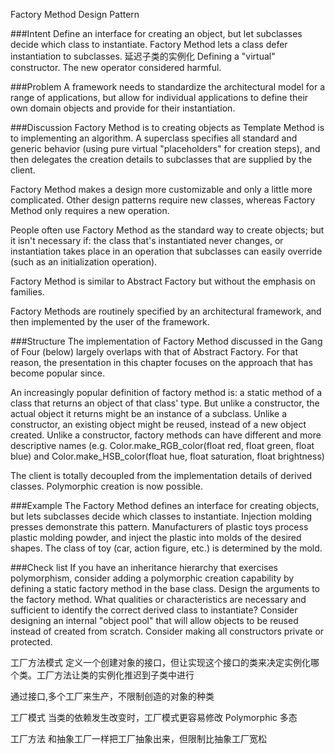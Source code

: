 Factory Method Design Pattern

###Intent
Define an interface for creating an object, 
but let subclasses decide which class to instantiate. 
Factory Method lets a class defer instantiation to subclasses.
延迟子类的实例化
Defining a "virtual" constructor.
The new operator considered harmful.

###Problem
A framework needs to standardize the architectural model for a range of applications, 
but allow for individual applications to define their own domain objects and provide for their instantiation.

###Discussion
Factory Method is to creating objects as Template Method is to implementing an algorithm. 
A superclass specifies all standard and generic behavior 
(using pure virtual "placeholders" for creation steps), 
and then delegates the creation details to subclasses that are supplied by the client.

Factory Method makes a design more customizable and only a little more complicated. 
Other design patterns require new classes, 
whereas Factory Method only requires a new operation.

People often use Factory Method as the standard way to create objects; 
but it isn't necessary if: 
the class that's instantiated never changes, 
or instantiation takes place in an operation that subclasses can easily override (such as an initialization operation).

Factory Method is similar to Abstract Factory but without the emphasis on families.

Factory Methods are routinely specified by an architectural framework, and then implemented by the user of the framework.

###Structure
The implementation of Factory Method discussed in the Gang of Four (below) largely overlaps with that of Abstract Factory. 
For that reason, the presentation in this chapter focuses on the approach that has become popular since.

An increasingly popular definition of factory method is: 
a static method of a class that returns an object of that class' type. 
But 
unlike a constructor, the actual object it returns might be an instance of a subclass. 
Unlike a constructor, an existing object might be reused, instead of a new object created. 
Unlike a constructor, factory methods can have different and more descriptive names 
(e.g. Color.make_RGB_color(float red, float green, float blue) and Color.make_HSB_color(float hue, float saturation, float brightness)

The client is totally decoupled from the implementation details of derived classes. Polymorphic creation is now possible.

###Example
The Factory Method defines an interface for creating objects, 
but lets subclasses decide which classes to instantiate. 
Injection molding presses demonstrate this pattern. 
Manufacturers of plastic toys process plastic molding powder, 
and inject the plastic into molds of the desired shapes. 
The class of toy (car, action figure, etc.) is determined by the mold.

###Check list
If you have an inheritance hierarchy that exercises polymorphism, consider adding a polymorphic creation capability by defining a static factory method in the base class.
Design the arguments to the factory method. What qualities or characteristics are necessary and sufficient to identify the correct derived class to instantiate?
Consider designing an internal "object pool" that will allow objects to be reused instead of created from scratch.
Consider making all constructors private or protected.


工厂方法模式 定义一个创建对象的接口，但让实现这个接口的类来决定实例化哪个类。工厂方法让类的实例化推迟到子类中进行

通过接口,多个工厂来生产，不限制创造的对象的种类

工厂模式 当类的依赖发生改变时，工厂模式更容易修改 
Polymorphic 多态

工厂方法 和抽象工厂一样把工厂抽象出来，但限制比抽象工厂宽松
